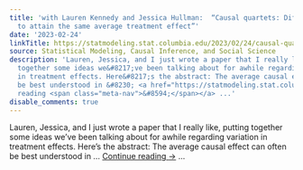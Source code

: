 ```yaml
---
title: 'with Lauren Kennedy and Jessica Hullman:  “Causal quartets: Different ways
  to attain the same average treatment effect”'
date: '2023-02-24'
linkTitle: https://statmodeling.stat.columbia.edu/2023/02/24/causal-quartets-different-ways-to-attain-the-same-average-treatment-effect/
source: Statistical Modeling, Causal Inference, and Social Science
description: 'Lauren, Jessica, and I just wrote a paper that I really like, putting
  together some ideas we&#8217;ve been talking about for awhile regarding variation
  in treatment effects. Here&#8217;s the abstract: The average causal effect can often
  be best understood in &#8230; <a href="https://statmodeling.stat.columbia.edu/2023/02/24/causal-quartets-different-ways-to-attain-the-same-average-treatment-effect/">Continue
  reading <span class="meta-nav">&#8594;</span></a> ...'
disable_comments: true
---
```

Lauren, Jessica, and I just wrote a paper that I really like, putting together some ideas we&#8217;ve been talking about for awhile regarding variation in treatment effects. Here&#8217;s the abstract: The average causal effect can often be best understood in &#8230; <a href="https://statmodeling.stat.columbia.edu/2023/02/24/causal-quartets-different-ways-to-attain-the-same-average-treatment-effect/">Continue reading <span class="meta-nav">&#8594;</span></a> ...